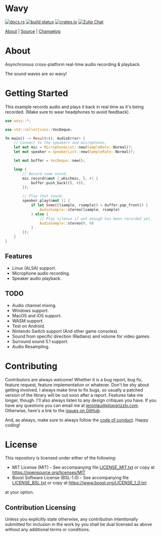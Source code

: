 # Wavy

[![docs.rs](https://docs.rs/wavy/badge.svg)](https://docs.rs/wavy)
[![build status](https://api.travis-ci.com/libcala/wavy.svg?branch=master)](https://travis-ci.com/libcala/wavy)
[![crates.io](https://img.shields.io/crates/v/wavy.svg)](https://crates.io/crates/wavy)
[![Zulip Chat](https://img.shields.io/badge/zulip-join_chat-darkgreen.svg)](https://cala.zulipchat.com/join/wkdkw53xb5htnchg8kqz0du0/)

[About](https://libcala.github.io/wavy) |
[Source](https://github.com/libcala/wavy) |
[Changelog](https://libcala.github.io/wavy/changelog)

# About

Asynchronous cross-platform real-time audio recording &amp; playback.

The sound waves are _so_ wavy!

# Getting Started
This example records audio and plays it back in real time as it's being
recorded.  (Make sure to wear headphones to avoid feedback).

```rust
use wavy::*;

use std::collections::VecDeque;

fn main() -> Result<(), AudioError> {
    // Connect to the speakers and microphones.
    let mut mic = MicrophoneList::new(SampleRate::Normal)?;
    let mut speaker = SpeakerList::new(SampleRate::Normal)?;

    let mut buffer = VecDeque::new();

    loop {
        // Record some sound.
        mic.record(&mut |_whichmic, l, r| {
            buffer.push_back((l, r));
        });

        // Play that sound.
        speaker.play(&mut || {
            if let Some((lsample, rsample)) = buffer.pop_front() {
                AudioSample::stereo(lsample, rsample)
            } else {
                // Play silence if not enough has been recorded yet.
                AudioSample::stereo(0, 0)
            }
        });
    }
}
```

## Features
- Linux (ALSA) support.
- Microphone audio recording.
- Speaker audio playback.

## TODO
- Audio channel mixing.
- Windows support.
- MacOS and iOS support.
- WASM support.
- Test on Android.
- Nintendo Switch support (And other game consoles).
- Sound from specific direction (Radians) and volume for video games.
- Surround sound 5.1 support.
- Audio Resampling.

# Contributing
Contributors are always welcome!  Whether it is a bug report, bug fix, feature
request, feature implementation or whatever.  Don't be shy about getting
involved.  I always make time to fix bugs, so usually a patched version of the
library will be out soon after a report.  Features take me longer, though.  I'll
also always listen to any design critiques you have.  If you have any questions
you can email me at jeronlau@plopgrizzly.com.  Otherwise, here's a link to the
[issues on GitHub](https://github.com/libcala/wavy/issues).

And, as always, make sure to always follow the
[code of conduct](https://github.com/libcala/wavy/blob/master/CODEOFCONDUCT.md).
Happy coding!

# License
This repository is licensed under either of the following:

- MIT License (MIT) - See accompanying file
  [LICENSE_MIT.txt](https://github.com/libcala/wavy/blob/master/LICENSE_MIT.txt)
  or copy at https://opensource.org/licenses/MIT
- Boost Software License (BSL-1.0) - See accompanying file
  [LICENSE_BSL.txt](https://github.com/libcala/wavy/blob/master/LICENSE_BSL.txt)
  or copy at https://www.boost.org/LICENSE_1_0.txt

at your option.

## Contribution Licensing
Unless you explicitly state otherwise, any contribution intentionally submitted
for inclusion in the work by you shall be dual licensed as above without any
additional terms or conditions.
